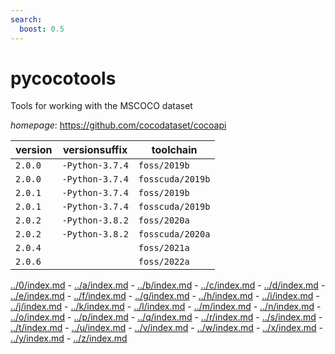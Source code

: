 ```yaml
---
search:
  boost: 0.5
---
```

# pycocotools

Tools for working with the MSCOCO dataset

*homepage*: <https://github.com/cocodataset/cocoapi>

version | versionsuffix | toolchain
--------|---------------|----------
``2.0.0`` | ``-Python-3.7.4`` | ``foss/2019b``
``2.0.0`` | ``-Python-3.7.4`` | ``fosscuda/2019b``
``2.0.1`` | ``-Python-3.7.4`` | ``foss/2019b``
``2.0.1`` | ``-Python-3.7.4`` | ``fosscuda/2019b``
``2.0.2`` | ``-Python-3.8.2`` | ``foss/2020a``
``2.0.2`` | ``-Python-3.8.2`` | ``fosscuda/2020a``
``2.0.4`` |  | ``foss/2021a``
``2.0.6`` |  | ``foss/2022a``

[../0/index.md](0) - [../a/index.md](a) - [../b/index.md](b) - [../c/index.md](c) - [../d/index.md](d) - [../e/index.md](e) - [../f/index.md](f) - [../g/index.md](g) - [../h/index.md](h) - [../i/index.md](i) - [../j/index.md](j) - [../k/index.md](k) - [../l/index.md](l) - [../m/index.md](m) - [../n/index.md](n) - [../o/index.md](o) - [../p/index.md](p) - [../q/index.md](q) - [../r/index.md](r) - [../s/index.md](s) - [../t/index.md](t) - [../u/index.md](u) - [../v/index.md](v) - [../w/index.md](w) - [../x/index.md](x) - [../y/index.md](y) - [../z/index.md](z)

